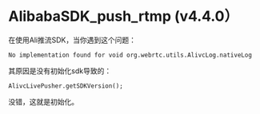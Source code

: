# AlibabaSDK_push_rtmp (v4.4.0）
在使用Ali推流SDK，当你遇到这个问题：
```
No implementation found for void org.webrtc.utils.AlivcLog.nativeLog
```
其原因是没有初始化sdk导致的：
```
AlivcLivePusher.getSDKVersion();
```
没错，这就是初始化。
